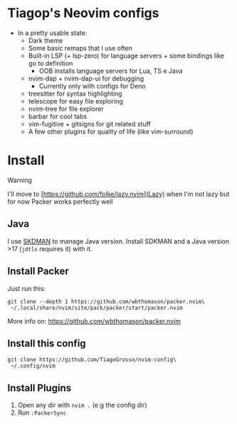 # Tiagop's Neovim configs

- In a pretty usable state:
  - Dark theme
  - Some basic remaps that I use often
  - Built-in LSP (+ lsp-zero) for language servers + some bindings like go to definition
    - OOB installs language servers for Lua, TS e Java
  - nvim-dap + nvim-dap-ui for debugging
    - Currently only with configs for Deno
  - treesitter for syntax highlighting
  - telescope for easy file exploring
  - nvim-tree for file explorer
  - barbar for cool tabs
  - vim-fugitive + gitsigns for git related stuff
  - A few other plugins for quality of life (like vim-surround)

# Install

> [!WARNING]
> I'll move to [https://github.com/folke/lazy.nvim](Lazy) when I'm not lazy but for now Packer works perfectly well

## Java

I use [SKDMAN](https://sdkman.io/install) to manage Java version.
Install SDKMAN and a Java version >17 (`jdtls` requires it) with it.

## Install Packer

Just run this:

```
git clone --depth 1 https://github.com/wbthomason/packer.nvim\
 ~/.local/share/nvim/site/pack/packer/start/packer.nvim
```

More info on: https://github.com/wbthomason/packer.nvim

## Install this config

```
git clone https://github.com/TiagoGrosso/nvim-config\
 ~/.config/nvim
```

## Install Plugins

1. Open any dir with `nvim .` (e.g the config dir)
1. Run `:PackerSync`
